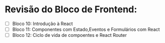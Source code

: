# Revisão do Bloco de Frontend: 

- [ ] Bloco 10: Introdução à React
- [ ] Bloco 11: Componentes com Estado,Eventos e Formulários com React
- [ ] Bloco 12: Ciclo de vida de compoentes e React Router 

